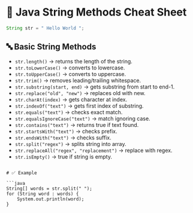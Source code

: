 # 📌 Java String Methods Cheat Sheet

```java
String str = " Hello World ";
```

## 🔤 Basic String Methods

- `str.length()` → returns the length of the string.  
- `str.toLowerCase()` → converts to lowercase.  
- `str.toUpperCase()` → converts to uppercase.  
- `str.trim()` → removes leading/trailing whitespace.  
- `str.substring(start, end)` → gets substring from start to end-1.  
- `str.replace("old", "new")` → replaces old with new.  
- `str.charAt(index)` → gets character at index.  
- `str.indexOf("text")` → gets first index of substring.  
- `str.equals("text")` → checks exact match.  
- `str.equalsIgnoreCase("text")` → match ignoring case.  
- `str.contains("text")` → returns true if text found.  
- `str.startsWith("text")` → checks prefix.  
- `str.endsWith("text")` → checks suffix.  
- `str.split("regex")` → splits string into array.  
- `str.replaceAll("regex", "replacement")` → replace with regex.  
- `str.isEmpty()` → true if string is empty.  
```

# ✅ Example

```java
String[] words = str.split(" ");
for (String word : words) {
    System.out.println(word);
}
```
